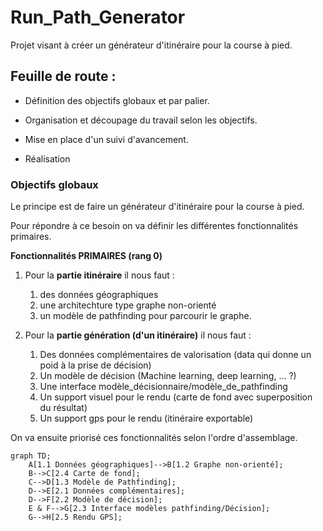 # Run_Path_Generator
Projet visant à créer un générateur d'itinéraire pour la course à pied.

## Feuille de route :

* Définition des objectifs globaux et par palier.

* Organisation et découpage du travail selon les objectifs.

* Mise en place d'un suivi d'avancement.

* Réalisation


### Objectifs globaux
Le principe est de faire un générateur d'itinéraire pour la course à pied.

Pour répondre à ce besoin on va définir les différentes fonctionnalités primaires.

**Fonctionnalités PRIMAIRES (rang 0)**
1. Pour la **partie itinéraire** il nous faut :
   1. des données géographiques
   2. une architechture type graphe non-orienté
   3. un modèle de pathfinding pour parcourir le graphe.

2. Pour la **partie génération (d'un itinéraire)** il nous faut :
   1. Des données complémentaires de valorisation (data qui donne un poid à la prise de décision)
   2. Un modèle de décision (Machine learning, deep learning, ... ?)
   3. Une interface modèle_décisionnaire/modèle_de_pathfinding
   4. Un support visuel pour le rendu (carte de fond avec superposition du résultat)
   5. Un support gps pour le rendu (itinéraire exportable)
  
On va ensuite priorisé ces fonctionnalités selon l'ordre d'assemblage.

```mermaid
graph TD;
    A[1.1 Données géographiques]-->B[1.2 Graphe non-orienté];
    B-->C[2.4 Carte de fond];
    C-->D[1.3 Modèle de Pathfinding];
    D-->E[2.1 Données complémentaires];
    D-->F[2.2 Modèle de décision];
    E & F-->G[2.3 Interface modèles pathfinding/Décision];
    G-->H[2.5 Rendu GPS];
```
